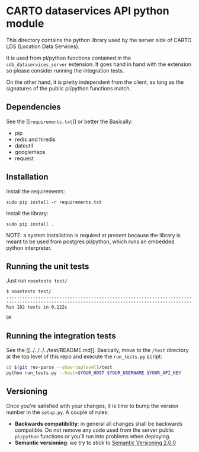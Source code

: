 # CARTO dataservices API python module

This directory contains the python library used by the server side of CARTO LDS (Location Data Services).

It is used from pl/python functions contained in the `cdb_dataservices_server` extension. It goes hand in hand with the extension so please consider running the integration tests.

On the other hand, it is pretty independent from the client, as long as the signatures of the public pl/python functions match.

## Dependencies
See the [[`requirements.txt`]] or better the Basically:
- pip
- redis and hiredis
- dateutil
- googlemaps
- request

## Installation
Install the requirements:
```shell
sudo pip install -r requirements.txt
```

Install the library:
```shell
sudo pip install .
```

NOTE: a system installation is required at present because the library is meant to be used from postgres pl/python, which runs an embedded python interpreter.


## Running the unit tests
Just run `nosetests test/`
```shell
$ nosetests test/
......................................................................................................
----------------------------------------------------------------------
Ran 102 tests in 0.122s

OK
```

## Running the integration tests
See the [[../../../../test/README.md]]. Basically, move to the `/test` directory at the top level of this repo and execute the `run_tests.py` script:
```sh
cd $(git rev-parse --show-toplevel)/test
python run_tests.py --host=$YOUR_HOST $YOUR_USERNAME $YOUR_API_KEY
```

## Versioning
Once you're satisfied with your changes, it is time to bump the version number in the `setup.py`. A couple of rules:
- **Backwards compatibility**: in general all changes shall be backwards compatible. Do not remove any code used from the server public `pl/python` functions or you'll run into problems when deploying.
- **Semantic versioning**: we try to stick to [Semantic Versioning 2.0.0](http://semver.org/spec/v2.0.0.html)
